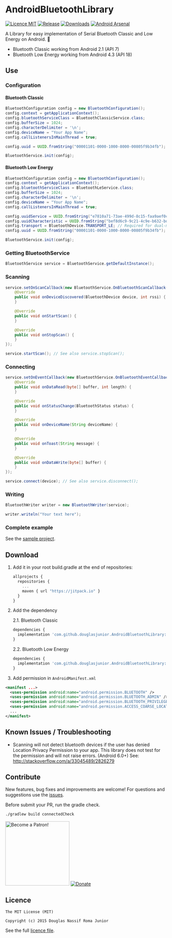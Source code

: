 # AndroidBluetoothLibrary

[![Licence MIT](https://img.shields.io/badge/licence-MIT-blue.svg)](https://github.com/douglasjunior/AndroidBluetoothLibrary/blob/master/LICENSE)
[![Release](https://jitpack.io/v/douglasjunior/AndroidBluetoothLibrary.svg)](https://jitpack.io/#douglasjunior/AndroidBluetoothLibrary)
[![Downloads](https://jitpack.io/v/douglasjunior/AndroidBluetoothLibrary/month.svg)](#download)
[![Android Arsenal](https://img.shields.io/badge/Android%20Arsenal-Android%20Bluetooth%20Library-yellow.svg?style=flat)](http://android-arsenal.com/details/1/5821)

A Library for easy implementation of Serial Bluetooth Classic and Low Energy on Android. 💙

- Bluetooth Classic working from Android 2.1 (API 7)
- Bluetooth Low Energy working from Android 4.3 (API 18)

## Use

### Configuration

#### Bluetooth Classic
```java
BluetoothConfiguration config = new BluetoothConfiguration();
config.context = getApplicationContext();
config.bluetoothServiceClass = BluetoothClassicService.class;
config.bufferSize = 1024;
config.characterDelimiter = '\n';
config.deviceName = "Your App Name";
config.callListenersInMainThread = true;

config.uuid = UUID.fromString("00001101-0000-1000-8000-00805f9b34fb"); // Required

BluetoothService.init(config);
```

#### Bluetooth Low Energy
```java
BluetoothConfiguration config = new BluetoothConfiguration();
config.context = getApplicationContext();
config.bluetoothServiceClass = BluetoothLeService.class;
config.bufferSize = 1024;
config.characterDelimiter = '\n';
config.deviceName = "Your App Name";
config.callListenersInMainThread = true;

config.uuidService = UUID.fromString("e7810a71-73ae-499d-8c15-faa9aef0c3f2"); // Required
config.uuidCharacteristic = UUID.fromString("bef8d6c9-9c21-4c9e-b632-bd58c1009f9f"); // Required
config.transport = BluetoothDevice.TRANSPORT_LE; // Required for dual-mode devices
config.uuid = UUID.fromString("00001101-0000-1000-8000-00805f9b34fb"); // Used to filter found devices. Set null to find all devices.

BluetoothService.init(config);
```

### Getting BluetoothService

```java
BluetoothService service = BluetoothService.getDefaultInstance();
```

### Scanning

```java
service.setOnScanCallback(new BluetoothService.OnBluetoothScanCallback() {
    @Override
    public void onDeviceDiscovered(BluetoothDevice device, int rssi) {
    }

    @Override
    public void onStartScan() {
    }

    @Override
    public void onStopScan() {
    }
});

service.startScan(); // See also service.stopScan();
```

### Connecting

```java
service.setOnEventCallback(new BluetoothService.OnBluetoothEventCallback() {
    @Override
    public void onDataRead(byte[] buffer, int length) {
    }

    @Override
    public void onStatusChange(BluetoothStatus status) {
    }

    @Override
    public void onDeviceName(String deviceName) {
    }

    @Override
    public void onToast(String message) {
    }

    @Override
    public void onDataWrite(byte[] buffer) {
    }
});

service.connect(device); // See also service.disconnect();
```

### Writing

```java
BluetoothWriter writer = new BluetoothWriter(service);

writer.writeln("Your text here");
```

### Complete example

See the [sample project](https://github.com/douglasjunior/AndroidBluetoothLibrary/tree/master/Sample/src/main/java/com/github/douglasjunior/bluetoothsample).

## Download 

1. Add it in your root build.gradle at the end of repositories:
   ```javascript
   allprojects {
     repositories {
       ...
       maven { url "https://jitpack.io" }
     }
   }
   ```

2. Add the dependency

   2.1. Bluetooth Classic
     ```javascript
     dependencies {
       implementation 'com.github.douglasjunior.AndroidBluetoothLibrary:BluetoothClassicLibrary:0.3.5'
     }
     ```
    
   2.2. Bluetooth Low Energy
     ```javascript
     dependencies {
       implementation 'com.github.douglasjunior.AndroidBluetoothLibrary:BluetoothLowEnergyLibrary:0.3.5'
     }
     ```
 
3. Add permission in `AndroidManifest.xml` 

```xml
<manifest ...>
  <uses-permission android:name="android.permission.BLUETOOTH" />
  <uses-permission android:name="android.permission.BLUETOOTH_ADMIN" />
  <uses-permission android:name="android.permission.BLUETOOTH_PRIVILEGED" />
  <uses-permission android:name="android.permission.ACCESS_COARSE_LOCATION" />
  ...
</manifest>
```

## Known Issues / Troubleshooting

<span id="known-issues" />

- Scanning will not detect bluetooth devices if the user has denied Location Privacy Permission to your app. This library does not test for the permission and will not raise errors. (Android 6.0+) See: http://stackoverflow.com/a/33045489/2826279

## Contribute

New features, bug fixes and improvements are welcome! For questions and suggestions use the [issues](https://github.com/douglasjunior/AndroidBluetoothLibrary/issues).

Before submit your PR, run the gradle check.
```bash
./gradlew build connectedCheck
```

<a href="https://www.patreon.com/douglasjunior"><img src="http://i.imgur.com/xEO164Z.png" alt="Become a Patron!" width="200" /></a>
[![Donate](https://www.paypalobjects.com/en_US/i/btn/btn_donateCC_LG.gif)](https://www.paypal.com/cgi-bin/webscr?cmd=_s-xclick&hosted_button_id=E32BUP77SVBA2)

## Licence

```
The MIT License (MIT)

Copyright (c) 2015 Douglas Nassif Roma Junior
```

See the full [licence file](https://github.com/douglasjunior/AndroidBluetoothLibrary/blob/master/LICENSE).

